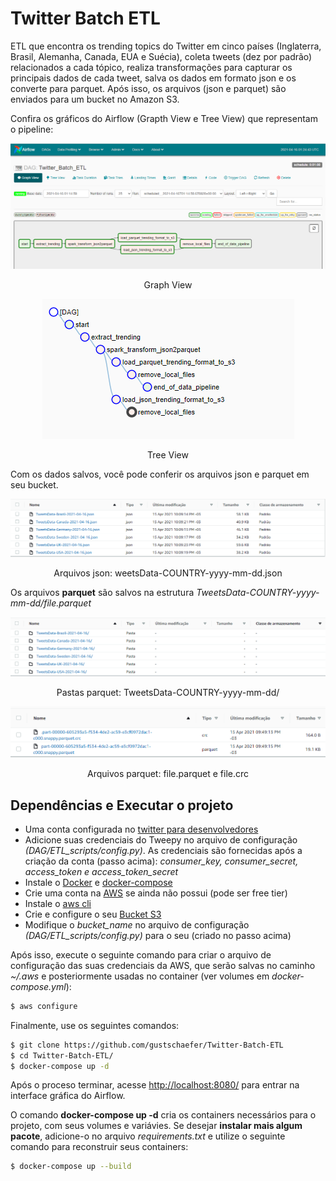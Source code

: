 # Twitter Batch ETL

ETL que encontra os trending topics do Twitter em cinco países (Inglaterra, Brasil, Alemanha, Canada, EUA e Suécia), coleta tweets (dez por padrão) relacionados a cada tópico, realiza transformações para capturar os principais dados de cada tweet, salva os dados em formato json e os converte para parquet. Após isso, os arquivos (json e parquet) são enviados para um bucket no Amazon S3.

Confira os gráficos do Airflow (Grapth View e Tree View) que representam o pipeline:

<div align="center">
 <img src="./assets/airflow-graphView.png">
 <p>Graph View</p>
</div>

<div align="center">
 <img src="./assets/airflow-tree-view.png">
 <p>Tree View</p>
</div>

Com os dados salvos, você pode conferir os arquivos json e parquet em seu bucket.

<div align="center">
 <img src="./assets/s3-json-folder.png">
 <p>Arquivos json: weetsData-COUNTRY-yyyy-mm-dd.json</p>
</div>

Os arquivos **parquet** são salvos na estrutura *TweetsData-COUNTRY-yyyy-mm-dd/file.parquet*

<div align="center">
 <img src="./assets/s3-parquet-folder.png">
 <p>Pastas parquet: TweetsData-COUNTRY-yyyy-mm-dd/</p>
</div>

<div align="center">
 <img src="./assets/parquet-crc.png">
 <p>Arquivos parquet: file.parquet e file.crc</p>
</div>

## Dependências e Executar o projeto

- Uma conta configurada no [twitter para desenvolvedores](https://developer.twitter.com/en)
- Adicione suas credenciais do Tweepy no arquivo de configuração *(DAG/ETL_scripts/config.py)*. As credenciais são fornecidas após a criação da conta (passo acima): *consumer_key, consumer_secret, access_token e access_token_secret*
- Instale o [Docker](https://docs.docker.com/engine/install/ubuntu/) e [docker-compose](https://docs.docker.com/compose/install/)
- Crie uma conta na [AWS](https://aws.amazon.com/pt/free/) se ainda não possui (pode ser free tier)
- Instale o [aws cli](https://docs.aws.amazon.com/cli/latest/userguide/install-cliv2-linux.html)
- Crie e configure o seu [Bucket S3](https://docs.aws.amazon.com/AmazonS3/latest/userguide/creating-bucket.html)
- Modifique o *bucket_name* no arquivo de configuração *(DAG/ETL_scripts/config.py)* para o seu (criado no passo acima)

Após isso, execute o seguinte comando para criar o arquivo de configuração das suas credenciais da AWS, que serão salvas no caminho *~/.aws* e posteriormente usadas no container (ver volumes em *docker-compose.yml*):

```bash
$ aws configure
```

Finalmente, use os seguintes comandos:

```bash
$ git clone https://github.com/gustschaefer/Twitter-Batch-ETL
$ cd Twitter-Batch-ETL/
$ docker-compose up -d
```

Após o proceso terminar, acesse [http://localhost:8080/](http://localhost:8080/) para entrar na interface gráfica do Airflow.

O comando **docker-compose up -d** cria os containers necessários para o projeto, com seus volumes e variávies. Se desejar **instalar mais algum pacote**, adicione-o no arquivo *requirements.txt* e utilize o seguinte comando para reconstruir seus containers:

```bash
$ docker-compose up --build
```



